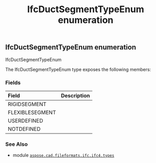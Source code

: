 ﻿---
title: IfcDuctSegmentTypeEnum enumeration
second_title: Aspose.CAD for Python via .NET API References
description: 
type: docs
weight: 2600
url: /python-net/aspose.cad.fileformats.ifc.ifc4.types/ifcductsegmenttypeenum/
is_root: false
---

## IfcDuctSegmentTypeEnum enumeration

IfcDuctSegmentTypeEnum



The IfcDuctSegmentTypeEnum type exposes the following members:

### Fields
| Field | Description |
| :- | :- |
| RIGIDSEGMENT |  |
| FLEXIBLESEGMENT |  |
| USERDEFINED |  |
| NOTDEFINED |  |



### See Also
* module [`aspose.cad.fileformats.ifc.ifc4.types`](..)
